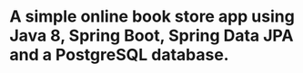 # A simple online book store app using Java 8, Spring Boot, Spring Data JPA and a PostgreSQL database.
